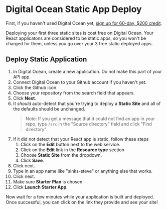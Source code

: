 # Digital Ocean Static App Deploy

First, if you haven't used Digital Ocean yet, [sign up for 60-day, $200 credit](https://m.do.co/c/47e5e578d1cd).

Deploying your first three static sites is cost free on Digital Ocean. Your React applicatons are considered to be static apps, so you won't be charged for them, unless you go over your 3 free static deployed apps.

## Deploy Static Application

1. In Digital Ocean, create a new application. Do not make this part of your API app.
2. Connect Digital Ocean to your Github account if you haven't yet.
3. Click the Github icon.
4. Choose your repository from the search field that appears.
5. Click **Next**.
6. It _should_ auto-detect that you're trying to deploy a **Static Site** and all of the defaults should be unchanged. 
    > Note: If you get a message that it could not find an app in your repo, type `/src` in the "Source directory" field and click "Find directory".
7. If it did not detect that your React app is static, follow these steps
    1. Click on the **Edit** button next to the web service.
    2. Click on the **Edit** link in the **Resource type** section
    3. Choose **Static Site** from the dropdown.
    4. Click **Save**.
7. Click next.
8. Type in an app name like "sinks-steve" or anything else that works.
9. Click next.
10. Make sure **Starter Plan** is chosen.
11. Click **Launch Starter App**.

Now wait for a few minutes while your application is built and deployed. Once successful, you can click on the link they provide and see your site!
